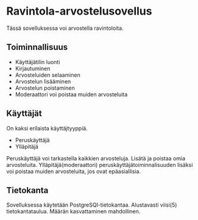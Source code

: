 # Ravintola-arvostelusovellus

Tässä sovelluksessa voi arvostella ravintoloita. 

## Toiminnallisuus

- Käyttäjätilin luonti
- Kirjautuminen
- Arvosteluiden selaaminen
- Arvostelun lisääminen
- Arvostelun poistaminen
- Moderaattori voi poistaa muiden arvosteluita

## Käyttäjät 

On kaksi erilaista käyttäjtyyppiä. 

- Peruskäyttäjä
- Ylläpitäjä

Peruskäyttäjä voi tarkastella kaikkien arvosteluja. Lisätä ja poistaa omia arvosteluita.
Ylläpitäjä(moderaattori) peruskäyttäjätoiminnalisuuden lisäksi voi poistaa muiden arvosteluita, jos ovat epäasiallisia.

## Tietokanta

Sovelluksessa käytetään PostgreSQl-tietokantaa. Alustavasti viisi(5) tietokantataulua. Määrän kasvattaminen mahdollinen.

